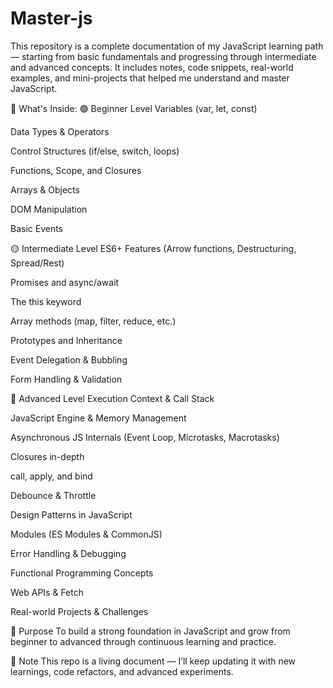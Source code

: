 # Master-js

This repository is a complete documentation of my JavaScript learning path — starting from basic fundamentals and progressing through intermediate and advanced concepts. It includes notes, code snippets, real-world examples, and mini-projects that helped me understand and master JavaScript.

🚀 What's Inside:
🟢 Beginner Level
Variables (var, let, const)

Data Types & Operators

Control Structures (if/else, switch, loops)

Functions, Scope, and Closures

Arrays & Objects

DOM Manipulation

Basic Events

🟡 Intermediate Level
ES6+ Features (Arrow functions, Destructuring, Spread/Rest)

Promises and async/await

The this keyword

Array methods (map, filter, reduce, etc.)

Prototypes and Inheritance

Event Delegation & Bubbling

Form Handling & Validation

🔴 Advanced Level
Execution Context & Call Stack

JavaScript Engine & Memory Management

Asynchronous JS Internals (Event Loop, Microtasks, Macrotasks)

Closures in-depth

call, apply, and bind

Debounce & Throttle

Design Patterns in JavaScript

Modules (ES Modules & CommonJS)

Error Handling & Debugging

Functional Programming Concepts

Web APIs & Fetch

Real-world Projects & Challenges

🧠 Purpose
To build a strong foundation in JavaScript and grow from beginner to advanced through continuous learning and practice.

📌 Note
This repo is a living document — I’ll keep updating it with new learnings, code refactors, and advanced experiments.
